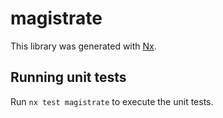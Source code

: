 # magistrate

This library was generated with [Nx](https://nx.dev).

## Running unit tests

Run `nx test magistrate` to execute the unit tests.
